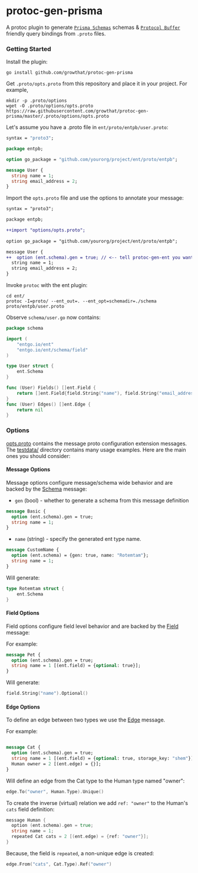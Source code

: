 # protoc-gen-prisma

A protoc plugin to generate [`Prisma Schemas`](https://www.prisma.io/docs/concepts/components/prisma-schema) schemas & [`Protocol Buffer`](https://developers.google.com/protocol-buffers) friendly query bindings from `.proto` files.

### Getting Started

Install the plugin:

```shell
go install github.com/growthat/protoc-gen-prisma
```

Get `.proto/opts.proto` from this repository and place it in your project. For example,

```shell
mkdir -p .proto/options
wget -O .proto/options/opts.proto https://raw.githubusercontent.com/growthat/protoc-gen-prisma/master/.proto/options/opts.proto
```

Let's assume you have a .proto file in `ent/proto/entpb/user.proto`:

```protobuf
syntax = "proto3";

package entpb;

option go_package = "github.com/yourorg/project/ent/proto/entpb";

message User {
  string name = 1;
  string email_address = 2;
}
```

Import the `opts.proto` file and use the options to annotate your message:

```diff
syntax = "proto3";

package entpb;

++import "options/opts.proto";
 
option go_package = "github.com/yourorg/project/ent/proto/entpb";  

message User {
++  option (ent.schema).gen = true; // <-- tell protoc-gen-ent you want to generate a schema from this message
  string name = 1;
  string email_address = 2;
}
```

Invoke `protoc` with the ent plugin:

```shell
cd ent/
protoc -I=proto/ --ent_out=. --ent_opt=schemadir=./schema proto/entpb/user.proto
```

Observe `schema/user.go` now contains:

```go
package schema

import (
	"entgo.io/ent"
	"entgo.io/ent/schema/field"
)

type User struct {
	ent.Schema
}

func (User) Fields() []ent.Field {
	return []ent.Field{field.String("name"), field.String("email_address")}
}
func (User) Edges() []ent.Edge {
	return nil
}
```

### Options

[opts.proto](options/ent/opts.proto) contains the message proto configuration extension messages.
The [testdata/](testdata)
directory contains many usage examples. Here are the main ones you should consider:

#### Message Options

Message options configure message/schema wide behavior and are backed by the [Schema](options/ent/opts.proto#L7)
message:

* `gen` (bool) - whether to generate a schema from this message definition

```protobuf
message Basic {
  option (ent.schema).gen = true;
  string name = 1;
}
```

* `name` (string) - specify the generated ent type name.

```protobuf
message CustomName {
  option (ent.schema) = {gen: true, name: "Rotemtam"};
  string name = 1;
}
```

Will generate: 

```go
type Rotemtam struct {
	ent.Schema
}
```

#### Field Options

Field options configure field level behavior and are backed by the [Field](options/ent/opts.proto#L16) message:

For example:

```protobuf
message Pet {
  option (ent.schema).gen = true;
  string name = 1 [(ent.field) = {optional: true}];
}
```

Will generate:
```go
field.String("name").Optional()
```

#### Edge Options

To define an edge between two types we use the [Edge](options/ent/opts.proto#L28) message.

For example:

```protobuf

message Cat {
  option (ent.schema).gen = true;
  string name = 1 [(ent.field) = {optional: true, storage_key: "shem"}];
  Human owner = 2 [(ent.edge) = {}];
}
```
Will define an edge from the Cat type to the Human type named "owner":
```go
edge.To("owner", Human.Type).Unique()
```
To create the inverse (virtual) relation we add `ref: "owner"` to the Human's `cats` field definition:

```go
message Human {
  option (ent.schema).gen = true;
  string name = 1;
  repeated Cat cats = 2 [(ent.edge) = {ref: "owner"}];
}
```

Because, the field is `repeated`, a non-unique edge is created:
```go
edge.From("cats", Cat.Type).Ref("owner")
```
